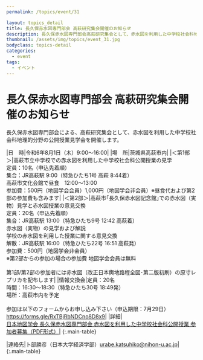 ```yaml
---
permalink: /topics/event/31

layout: topics_detail
title: 長久保赤水図専門部会 高萩研究集会開催のお知らせ
description: 長久保赤水図専門部会高萩研究集会として、赤水図を利用した中学校社会科地理的分野の公開授業見学会を開催します。
thumbnail: /assets/img/topics/event_31.jpg
bodyclass: topics-detail
categories:
  - event
tags:
  - イベント
---
```


# 長久保赤水図専門部会 高萩研究集会開催のお知らせ

長久保赤水図専門部会による、高萩研究集会として、赤水図を利用した中学校社会科地理的分野の公開授業見学会を開催します。

|日　時|令和6年8月1日（木）9:00～16:00|
|場　所|茨城県高萩市内|
|＜第1部＞|高萩市立中学校での赤水図を利用した中学校社会科公開授業の見学<br>定員：10名（申込先着順）<br>集合：JR高萩駅 9:00（特急ひたち1号 高萩 8:44着）<br>高萩市文化会館で昼食　12:00～13:00<br>参加費：500円（地図学会会員）1,000円（地図学会非会員）※昼食代および第2部の参加費も含みます|
|＜第2部＞|高萩市｢長久保赤水図記念館｣での赤水図（実物）見学と赤水図授業の意見交換<br>定員：20名（申込先着順）<br>集合：JR高萩駅 13:00（特急ひたち9号 12:42 高萩着）<br>赤水図（実物）の見学および解説<br>学校の赤水図を利用した授業に関する意見交換<br>解散：JR高萩駅 16:00（特急ひたち22号 16:51 高萩発）<br>参加費：500円（地図学会非会員）<br>※第2部からの参加の場合の参加費 地図学会会員は無料<br><br>第1部/第2部の参加者には赤水図（改正日本輿地路程全図･第二版初刷）の原寸レプリカを配布します|
|情報交換会|定員：20名<br>時間：16:30～18:30（特急ひたち30号 18:49発）<br>場所：高萩市内を予定<br><br>参加は以下のフォームからお申し込み下さい（申込期限：7月29日）<br>https://forms.gle/RxTBjRbNDCno8D8x9|
|詳細|<br><a href="../../assets/file/event_31.pdf">日本地図学会 長久保赤水図専門部会 赤水図を利用した中学校社会科公開授業 参加者募集（PDF形式）</a>|
{:.main-table}

|連絡先|卜部勝彦（日本大学経済学部）[urabe.katsuhiko@nihon-u.ac.jp](<mailto:urabe.katsuhiko@nihon-u.ac.jp>)|
{:.main-table}
